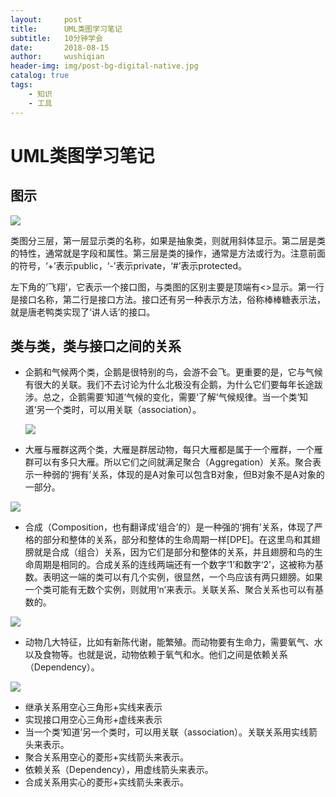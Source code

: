 ```yaml
---
layout:     post
title:      UML类图学习笔记
subtitle:   10分钟学会
date:       2018-08-15
author:     wushiqian
header-img: img/post-bg-digital-native.jpg
catalog: true
tags:
    - 知识
    - 工具
---
```

# UML类图学习笔记

## 图示

![](http://static.oschina.net/uploads/space/2012/1029/232319_thyi_228651.jpg)

类图分三层，第一层显示类的名称，如果是抽象类，则就用斜体显示。第二层是类的特性，通常就是字段和属性。第三层是类的操作，通常是方法或行为。注意前面的符号，‘+’表示public，‘-’表示private，‘#’表示protected。

左下角的‘飞翔’，它表示一个接口图，与类图的区别主要是顶端有<<interface>>显示。第一行是接口名称，第二行是接口方法。接口还有另一种表示方法，俗称棒棒糖表示法，就是唐老鸭类实现了‘讲人话’的接口。

## 类与类，类与接口之间的关系

* 企鹅和气候两个类，企鹅是很特别的鸟，会游不会飞。更重要的是，它与气候有很大的关联。我们不去讨论为什么北极没有企鹅，为什么它们要每年长途跋涉。总之，企鹅需要‘知道’气候的变化，需要‘了解’气候规律。当一个类‘知道’另一个类时，可以用关联（association）。

  ![](http://static.oschina.net/uploads/img/201303/28095345_QzK2.gif)

* 大雁与雁群这两个类，大雁是群居动物，每只大雁都是属于一个雁群，一个雁群可以有多只大雁。所以它们之间就满足聚合（Aggregation）关系。聚合表示一种弱的‘拥有’关系，体现的是A对象可以包含B对象，但B对象不是A对象的一部分。

![](http://static.oschina.net/uploads/img/201303/28095345_Z5hd.gif)

* 合成（Composition，也有翻译成‘组合’的）是一种强的‘拥有’关系，体现了严格的部分和整体的关系，部分和整体的生命周期一样[DPE]。在这里鸟和其翅膀就是合成（组合）关系，因为它们是部分和整体的关系，并且翅膀和鸟的生命周期是相同的。合成关系的连线两端还有一个数字‘1’和数字‘2’，这被称为基数。表明这一端的类可以有几个实例，很显然，一个鸟应该有两只翅膀。如果一个类可能有无数个实例，则就用‘n’来表示。关联关系、聚合关系也可以有基数的。

![](http://static.oschina.net/uploads/img/201303/28095345_f1hy.gif)

* 动物几大特征，比如有新陈代谢，能繁殖。而动物要有生命力，需要氧气、水以及食物等。也就是说，动物依赖于氧气和水。他们之间是依赖关系（Dependency）。

![](http://static.oschina.net/uploads/img/201303/28095345_c8MT.gif)


* 继承关系用空心三角形+实线来表示
* 实现接口用空心三角形+虚线来表示
* 当一个类‘知道’另一个类时，可以用关联（association）。关联关系用实线箭头来表示。
* 聚合关系用空心的菱形+实线箭头来表示。
* 依赖关系（Dependency），用虚线箭头来表示。
* 合成关系用实心的菱形+实线箭头来表示。